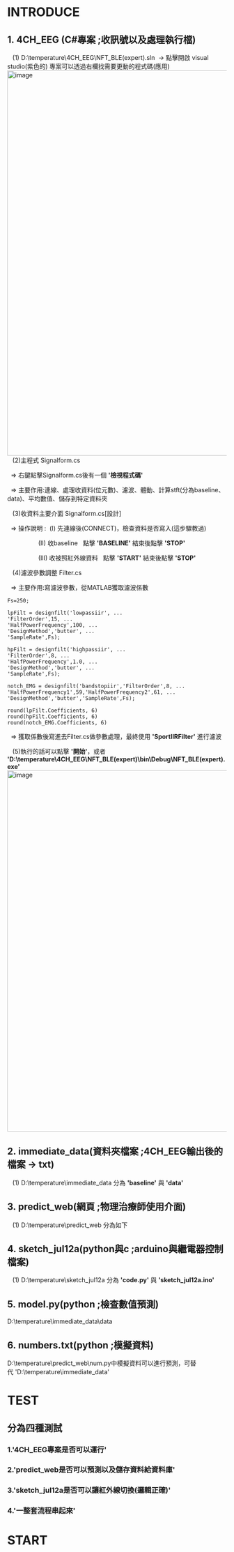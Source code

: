 # INTRODUCE
## 1.&nbsp;4CH_EEG (C#專案&nbsp;;收訊號以及處理執行檔)
&nbsp;&nbsp;&nbsp;(1)&nbsp;D:\temperature\4CH_EEG\NFT_BLE(expert).sln &nbsp;->&nbsp;點擊開啟 visual studio(紫色的) 專案可以透過右欄找需要更動的程式碼(應用)
<img width="1915" height="884" alt="image" src="https://github.com/user-attachments/assets/9f8fa3c9-54a1-4521-a56e-435a3b91f114" />
&nbsp;&nbsp;&nbsp;(2)主程式&nbsp;Signalform.cs

&nbsp;&nbsp;=>&nbsp;右鍵點擊Signalform.cs後有一個 **'檢視程式碼'**

&nbsp;&nbsp;=>&nbsp;主要作用:連線、處理收資料(位元數)、濾波、體動、計算stft(分為baseline、data)、平均數值、儲存到特定資料夾

&nbsp;&nbsp;&nbsp;(3)收資料主要介面&nbsp;Signalform.cs[設計]

&nbsp;&nbsp;=>&nbsp;操作說明&nbsp;: &nbsp;(I)&nbsp;先連線後(CONNECT)，檢查資料是否寫入(這步驟教過)

&nbsp;&nbsp;&nbsp;&nbsp; &nbsp;&nbsp;&nbsp;&nbsp;&nbsp; &nbsp;&nbsp;&nbsp;&nbsp;&nbsp; &nbsp;(II)&nbsp;收baseline&nbsp;&nbsp;&nbsp;點擊 **'BASELINE'** 結束後點擊 **'STOP'**

&nbsp;&nbsp;&nbsp;&nbsp; &nbsp;&nbsp;&nbsp;&nbsp;&nbsp; &nbsp;&nbsp;&nbsp;&nbsp;&nbsp; &nbsp;(III)&nbsp;收被照紅外線資料&nbsp;&nbsp;&nbsp;點擊 **'START'** 結束後點擊 **'STOP'**

&nbsp;&nbsp;&nbsp;(4)濾波參數調整&nbsp;Filter.cs

&nbsp;&nbsp;=>&nbsp;主要作用:寫濾波參數，從MATLAB獲取濾波係數

```
Fs=250;

lpFilt = designfilt('lowpassiir', ...
'FilterOrder',15, ...
'HalfPowerFrequency',100, ...
'DesignMethod','butter', ...
'SampleRate',Fs);

hpFilt = designfilt('highpassiir', ...
'FilterOrder',8, ...
'HalfPowerFrequency',1.0, ...
'DesignMethod','butter', ...
'SampleRate',Fs);

notch_EMG = designfilt('bandstopiir','FilterOrder',8, ...
'HalfPowerFrequency1',59,'HalfPowerFrequency2',61, ...
'DesignMethod','butter','SampleRate',Fs);

round(lpFilt.Coefficients, 6)
round(hpFilt.Coefficients, 6)
round(notch_EMG.Coefficients, 6)
```

&nbsp;&nbsp;=>&nbsp;獲取係數後寫進去Filter.cs做參數處理，最終使用 **'SportIIRFilter'** 進行濾波

&nbsp;&nbsp;&nbsp;(5)執行的話可以點擊 **'開始'**，或者 **'D:\temperature\4CH_EEG\NFT_BLE(expert)\bin\Debug\NFT_BLE(expert).exe'**
<img width="1377" height="829" alt="image" src="https://github.com/user-attachments/assets/d8b30260-a991-4f28-aa5a-53799b8641cc" />

## 2.&nbsp;immediate_data(資料夾檔案&nbsp;;4CH_EEG輸出後的檔案&nbsp;->&nbsp;txt)
&nbsp;&nbsp;&nbsp;(1)&nbsp;D:\temperature\immediate_data&nbsp;分為&nbsp;**'baseline'** 與 **'data'**
## 3.&nbsp;predict_web(網頁&nbsp;;物理治療師使用介面)
&nbsp;&nbsp;&nbsp;(1)&nbsp;D:\temperature\predict_web&nbsp;分為如下
## 4.&nbsp;sketch_jul12a(python與c&nbsp;;arduino與繼電器控制檔案)
&nbsp;&nbsp;&nbsp;(1)&nbsp;D:\temperature\sketch_jul12a&nbsp;分為&nbsp;**'code.py'** 與 **'sketch_jul12a.ino'**
## 5.&nbsp;model.py(python&nbsp;;檢查數值預測)
D:\temperature\immediate_data\data
## 6.&nbsp;numbers.txt(python&nbsp;;模擬資料)
D:\temperature\predict_web\num.py中模擬資料可以進行預測，可替代&nbsp;'D:\temperature\immediate_data\'

# TEST
## 分為四種測試&nbsp; 
### 1.**'4CH_EEG專案是否可以運行'** 
### 2.**'predict_web是否可以預測以及儲存資料給資料庫'** 
### 3.**'sketch_jul12a是否可以讓紅外線切換(邏輯正確)'** 
### 4.**'一整套流程串起來'**


# START

